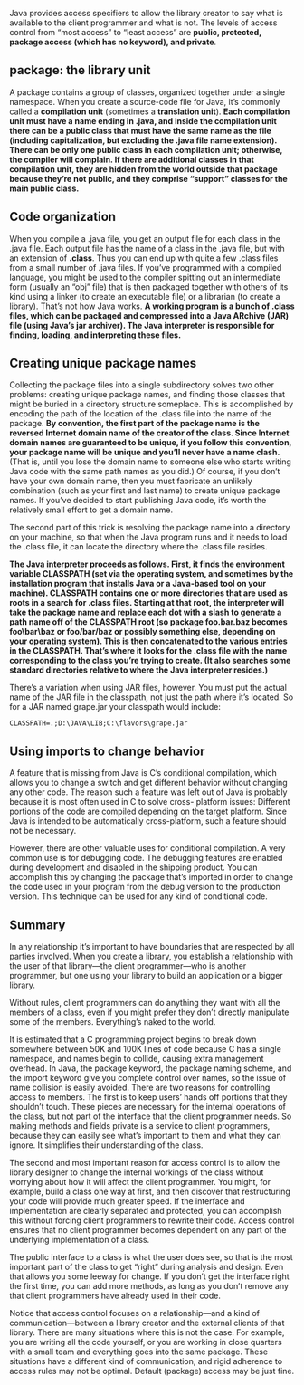 Java provides access specifiers to allow the library creator to say what is available to the client programmer and what is not. The levels of access control from “most access” to “least access” are __public, protected, package access (which has no keyword), and private__. 

## package: the library unit
A package contains a group of classes, organized together under a single namespace.
When you create a source-code file for Java, it’s commonly called a __compilation unit__ (sometimes a __translation unit__). __Each compilation unit must have a name ending in .java, and inside the compilation unit there can be a public class that must have the same name as the file (including capitalization, but excluding the .java file name extension). There can be only one public class in each compilation unit; otherwise, the compiler will complain. If there are additional classes in that compilation unit, they are hidden from the world outside that package because they’re not public, and they comprise “support” classes for the main public class.__

## Code organization
When you compile a .java file, you get an output file for each class in the .java file. Each output file has the name of a class in the .java file, but with an extension of __.class__. Thus you can end up with quite a few .class files from a small number of .java files. If you’ve programmed with a compiled language, you might be used to the compiler spitting out an intermediate form (usually an “obj” file) that is then packaged together with others of its kind using a linker (to create an executable file) or a librarian (to create a library). That’s not how Java works. __A working program is a bunch of .class files, which can be packaged and compressed into a Java ARchive (JAR) file (using Java’s jar archiver). The Java interpreter is responsible for finding, loading, and interpreting these files.__

## Creating unique package names
Collecting the package files into a single subdirectory solves two other problems: creating unique package names, and finding those classes that might be buried in a directory structure someplace. This is accomplished by encoding the path of the location of the .class file into the name of the package. __By convention, the first part of the package name is the reversed Internet domain name of the creator of the class. Since Internet domain names are guaranteed to be unique, if you follow this convention, your package name will be unique and you’ll never have a name clash.__ (That is, until you lose the domain name to someone else who starts writing Java code with the same path names as you did.) Of course, if you don’t have your own domain name, then you must fabricate an unlikely combination (such as your first and last name) to create unique package names. If you’ve decided to start publishing Java code, it’s worth the relatively small effort to get a domain name.

The second part of this trick is resolving the package name into a directory on your machine, so that when the Java program runs and it needs to load the .class file, it can locate the directory where the .class file resides.


__The Java interpreter proceeds as follows. First, it finds the environment variable CLASSPATH (set via the operating system, and sometimes by the installation program that installs Java or a Java-based tool on your machine). CLASSPATH contains one or more directories that are used as roots in a search for .class files. Starting at that root, the interpreter will take the package name and replace each dot with a slash to generate a path name off of the CLASSPATH root (so package foo.bar.baz becomes foo\bar\baz or foo/bar/baz or possibly something else, depending on your operating system). This is then concatenated to the various entries in the CLASSPATH. That’s where it looks for the .class file with the name corresponding to the class you’re trying to create. (It also searches some standard directories relative to where the Java interpreter resides.)__

There’s a variation when using JAR files, however. You must put the actual name of the JAR file in the classpath, not just the path where it’s located. So for a JAR named grape.jar your classpath would include:
```
CLASSPATH=.;D:\JAVA\LIB;C:\flavors\grape.jar
```

## Using imports to change behavior
A feature that is missing from Java is C’s conditional compilation, which allows you to change a switch and get different behavior without changing any other code. The reason such a feature was left out of Java is probably because it is most often used in C to solve cross- platform issues: Different portions of the code are compiled depending on the target platform. Since Java is intended to be automatically cross-platform, such a feature should not be necessary.

However, there are other valuable uses for conditional compilation. A very common use is for debugging code. The debugging features are enabled during development and disabled in the shipping product. You can accomplish this by changing the package that’s imported in order to change the code used in your program from the debug version to the production version. This technique can be used for any kind of conditional code.

## Summary
In any relationship it’s important to have boundaries that are respected by all parties involved. When you create a library, you establish a relationship with the user of that library—the client programmer—who is another programmer, but one using your library to build an application or a bigger library.

Without rules, client programmers can do anything they want with all the members of a class, even if you might prefer they don’t directly manipulate some of the members. Everything’s naked to the world.

It is estimated that a C programming project begins to break down somewhere between 50K and 100K lines of code because C has a single namespace, and names begin to collide, causing extra management overhead. In Java, the package keyword, the package naming scheme, and the import keyword give you complete control over names, so the issue of name collision is easily avoided.
There are two reasons for controlling access to members. The first is to keep users’ hands off portions that they shouldn’t touch. These pieces are necessary for the internal operations of the class, but not part of the interface that the client programmer needs. So making methods and fields private is a service to client programmers, because they can easily see what’s important to them and what they can ignore. It simplifies their understanding of the class.

The second and most important reason for access control is to allow the library designer to change the internal workings of the class without worrying about how it will affect the client programmer. You might, for example, build a class one way at first, and then discover that restructuring your code will provide much greater speed. If the interface and implementation are clearly separated and protected, you can accomplish this without forcing client programmers to rewrite their code. Access control ensures that no client programmer becomes dependent on any part of the underlying implementation of a class.

The public interface to a class is what the user does see, so that is the most important part of the class to get “right” during analysis and design. Even that allows you some leeway for change. If you don’t get the interface right the first time, you can add more methods, as long as you don’t remove any that client programmers have already used in their code.

Notice that access control focuses on a relationship—and a kind of communication—between a library creator and the external clients of that library. There are many situations where this is not the case. For example, you are writing all the code yourself, or you are working in close quarters with a small team and everything goes into the same package. These situations have a different kind of communication, and rigid adherence to access rules may not be optimal. Default (package) access may be just fine.

